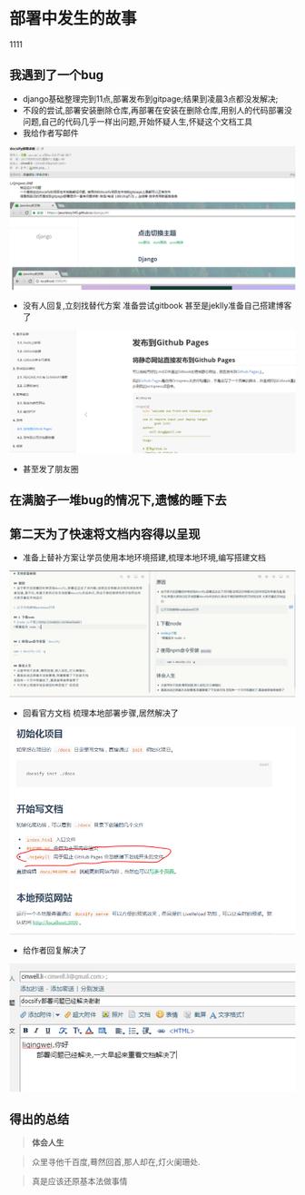 # 部署中发生的故事
1111
## 我遇到了一个bug 
* django基础整理完到11点,部署发布到gitpage;结果到凌晨3点都没发解决;
* 不段的尝试,部署安装删除仓库,再部署在安装在删除仓库,用别人的代码部署没问题,自己的代码几乎一样出问题,开始怀疑人生,怀疑这个文档工具
* 我给作者写邮件

![求救邮件](_images/ai-8885.png)
* 没有人回复,立刻找替代方案 准备尝试gitbook 甚至是jeklly准备自己搭建博客了

![gitbook](_images/ai-8886.png)
* 甚至发了朋友圈 

## 在满脑子一堆bug的情况下,遗憾的睡下去

## 第二天为了快速将文档内容得以呈现
* 准备上替补方案让学员使用本地环境搭建,梳理本地环境,编写搭建文档

![搭建文档](_images/ai-8888.png)
* 回看官方文档 梳理本地部署步骤,居然解决了

![官方文档](_images/ai-8889.png)
* 给作者回复解决了

![回复作者](_images/ai-8887.png)

## 得出的总结

> __体会人生__ 

> 众里寻他千百度,蓦然回首,那人却在,灯火阑珊处.

> 真是应该还原基本法做事情



